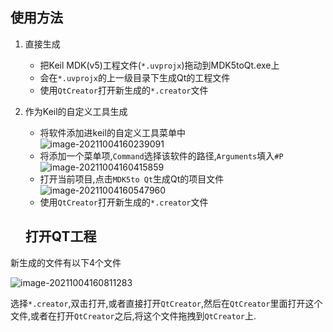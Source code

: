 ## 使用方法

1. 直接生成
   * 把Keil MDK(v5)工程文件(`*.uvprojx`)拖动到MDK5toQt.exe上
   * 会在`*.uvprojx`的上一级目录下生成Qt的工程文件
   * 使用`QtCreator`打开新生成的`*.creator`文件

2. 作为Keil的自定义工具生成

   * 将软件添加进keil的自定义工具菜单中  
     ![image-20211004160239091](https://i.loli.net/2021/10/04/gBycOvaWikIZPER.png)
   * 将添加一个菜单项,`Command`选择该软件的路径,`Arguments`填入`#P`  
     ![image-20211004160415859](https://i.loli.net/2021/10/04/rFzw29ivEJVnSBm.png)
   * 打开当前项目,点击`MDK5to Qt`生成Qt的项目文件  
     ![image-20211004160547960](https://i.loli.net/2021/10/04/6ctquN1DaxVX2ez.png)
   * 使用`QtCreator`打开新生成的`*.creator`文件

   ## 打开QT工程

新生成的文件有以下4个文件

![image-20211004160811283](https://i.loli.net/2021/10/04/9DaX2WKZkANhsRb.png)

选择`*.creator`,双击打开,或者直接打开`QtCreator`,然后在`QtCreator`里面打开这个文件,或者在打开`QtCreator`之后,将这个文件拖拽到`QtCreator`上.
